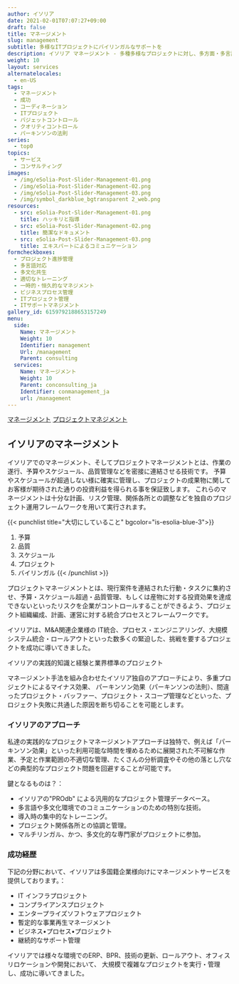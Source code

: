 ```yaml
---
author: イソリア
date: 2021-02-01T07:07:27+09:00
draft: false
title: マネージメント
slug: management
subtitle: 多様なITプロジェクトにバイリンガルなサポートを
description: イソリア マネージメント - 多種多様なプロジェクトに対し、多方面・多言語でのサポートを実現しています。
weight: 10
layout: services
alternatelocales:
  - en-US
tags:
  - マネージメント
  - 成功
  - コーディネーション
  - ITプロジェクト
  - バジェットコントロール
  - クオリティコントロール
  - パーキンソンの法則
series:
  - top0
topics:
  - サービス
  - コンサルティング
images:
  - /img/eSolia-Post-Slider-Management-01.png
  - /img/eSolia-Post-Slider-Management-02.png
  - /img/eSolia-Post-Slider-Management-03.png
  - /img/symbol_darkblue_bgtransparent 2_web.png
resources:
  - src: eSolia-Post-Slider-Management-01.png
    title: ハッキリと指導
  - src: eSolia-Post-Slider-Management-02.png
    title: 簡潔なドキュメント
  - src: eSolia-Post-Slider-Management-03.png
    title: エキスパートによるコミュニケーション
formcheckboxes:
  - プロジェクト進捗管理
  - 多言語対応
  - 多文化共生
  - 適切なトレーニング
  - 一時的・恒久的なマネジメント
  - ビジネスプロセス管理
  - ITプロジェクト管理
  - ITサポートマネジメント
gallery_id: 6159792188653157249
menu:
  side:
    Name: マネージメント
    Weight: 10
    Identifier: management
    Url: /management
    Parent: consulting
  services:
    Name: マネージメント
    Weight: 10
    Parent: conconsulting_ja
    Identifier: conmanagement_ja
    url: /management
---
```


<div class="buttons has-addons is-hidden-tablet">
  <a class="button" href="/consulting"><span class="icon"><i class="fas fa-anchor"></i></span></a>
  <a class="button is-active" href="/management">マネージメント</a>
  <a class="button" href="/project-management">プロジェクトマネジメント</a>
</div>

## イソリアのマネージメント

イソリアでのマネージメント、そしてプロジェクトマネージメントとは、作業の遂行、予算やスケジュール、品質管理などを密接に連結させる技術です。
予算やスケジュールが超過しない様に確実に管理し、プロジェクトの成果物に関してお客様が期待された通りの投資利益を得られる事を保証致します。
これらのマネージメントは十分な計画、リスク管理、関係各所との調整などを独自のプロジェクト運用フレームワークを用いて実行されます。

{{< punchlist title="大切にしていること" bgcolor="is-esolia-blue-3">}}
1. 予算
1. 品質
1. スケジュール
1. プロジェクト
1. バイリンガル
{{< /punchlist >}}

プロジェクトマネージメントとは、現行案件を連結された行動・タスクに集約させ、予算・スケジュール超過・品質管理、もしくは産物に対する投資効果を達成 できないといったリスクを企業がコントロールすることができるよう、プロジェクト組織編成、計画、運営に対する統合プロセスとフレームワークです。

イソリアは、M&A関連企業様の IT統合、プロセス・エンジニアリング、大規模システム統合・ロールアウトといった数多くの緊迫した、挑戦を要するプロジェクトを成功に導いてきました。

イソリアの実践的知識と経験と業界標準のプロジェクト

マネージメント手法を組み合わせたイソリア独自のアプローチにより、多重プロジェクトによるマイナス効果、 パーキンソン効果（パーキンソンの法則）、間違ったプロジェクト・バッファー、プロジェクト・スコープ管理などといった、プロジェクト失敗に共通した原因を断ち切ることを可能とします。

### イソリアのアプローチ

私達の実践的なプロジェクトマネージメントアプローチは独特で、例えば「パーキンソン効果」といった利用可能な時間を埋めるために展開された不可解な作業、予定と作業範囲の不適切な管理、たくさんの分析調査やその他の落とし穴などの典型的なプロジェクト問題を回避することが可能です。

鍵となるものは？：

* イソリアの"PROdb" による汎用的なプロジェクト管理データベース。
* 多言語や多文化環境でのコミュニケーションのための特別な技術。
* 導入時の集中的なトレーニング。
* プロジェクト関係各所との協調と管理。
* マルチリンガル、かつ、多文化的な専門家がプロジェクトに参加。

### 成功経歴　
下記の分野において、イソリアは多国籍企業様向けにマネージメントサービスを提供しております。：

* IT インフラプロジェクト
* コンプライアンスプロジェクト
* エンタープライズソフトウェアプロジェクト
* 暫定的な事業再生マネージメント
* ビジネス•プロセス•プロジェクト
* 継続的なサポート管理

イソリアでは様々な環境でのERP、BPR、技術の更新、ロールアウト、オフィスリロケーションや開発において、
大規模で複雑なプロジェクトを実行・管理し、成功に導いてきました。

